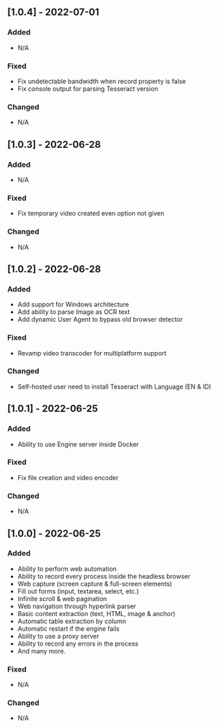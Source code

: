 ## [1.0.4] - 2022-07-01

### Added

- N/A

### Fixed

- Fix undetectable bandwidth when record property is false
- Fix console output for parsing Tesseract version

### Changed

- N/A

## [1.0.3] - 2022-06-28

### Added

- N/A

### Fixed

- Fix temporary video created even option not given

### Changed

- N/A

## [1.0.2] - 2022-06-28

### Added

- Add support for Windows architecture
- Add ability to parse Image as OCR text
- Add dynamic User Agent to bypass old browser detector

### Fixed

- Revamp video transcoder for multiplatform support

### Changed

- Self-hosted user need to install Tesseract with Language (EN & ID)

## [1.0.1] - 2022-06-25

### Added

- Ability to use Engine server inside Docker

### Fixed

- Fix file creation and video encoder

### Changed

- N/A

## [1.0.0] - 2022-06-25

### Added

- Ability to perform web automation
- Ability to record every process inside the headless browser
- Web capture (screen capture & full-screen elements)
- Fill out forms (input, textarea, select, etc.)
- Infinite scroll & web pagination
- Web navigation through hyperlink parser
- Basic content extraction (text, HTML, image & anchor)
- Automatic table extraction by column
- Automatic restart if the engine fails
- Ability to use a proxy server
- Ability to record any errors in the process
- And many more.

### Fixed

- N/A

### Changed

- N/A